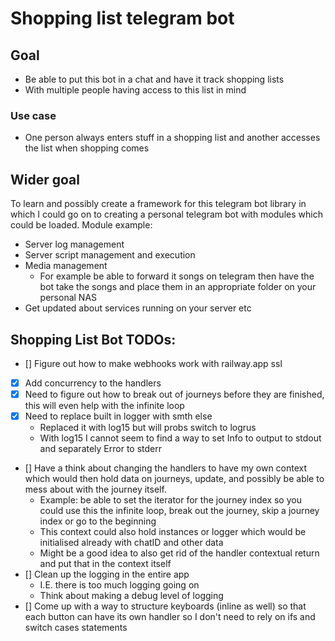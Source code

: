 # Shopping list telegram bot
## Goal
- Be able to put this bot in a chat and have it track shopping lists
- With multiple people having access to this list in mind

### Use case
- One person always enters stuff in a shopping list and another accesses the list when shopping comes


## Wider goal
To learn and possibly create a framework for this telegram bot library in which I could go on to creating a personal telegram bot with modules which could be loaded.
Module example: 
- Server log management
- Server script management and execution
- Media management
    - For example be able to forward it songs on telegram then have the bot take the songs and place them in an appropriate folder on your personal NAS
- Get updated about services running on your server etc


## Shopping List Bot TODOs:
- [] Figure out how to make webhooks work with railway.app ssl
- [x] Add concurrency to the handlers
- [x] Need to figure out how to break out of journeys before they are finished, this will even help with the infinite loop
- [x] Need to replace built in logger with smth else
    - Replaced it with log15 but will probs switch to logrus
    - With log15 I cannot seem to find a way to set Info to output to stdout and separately Error to stderr
- [] Have a think about changing the handlers to have my own context which would then hold data on journeys, update, and possibly be able to mess about with the journey itself.
    - Example: be able to set the iterator for the journey index so you could use this the infinite loop, break out the journey, skip a journey index or go to the beginning
    - This context could also hold instances or logger which would be initialised already with chatID and other data
    - Might be a good idea to also get rid of the handler contextual return and put that in the context itself
- [] Clean up the logging in the entire app
    - I.E. there is too much logging going on
    - Think about making a debug level of logging
- [] Come up with a way to structure keyboards (inline as well) so that each button can have its own handler so I don't need to rely on ifs and switch cases statements
